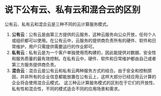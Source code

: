 # 说下公有云、私有云和混合云的区别
公有云、私有云和混合云是三种不同的云计算服务模式。
1. **公有云**：公有云是由第三方提供的云服务，这种云服务向公众开放，任何个人或组织都可以使用。在公有云中，云服务的提供商负责所有的硬件、软件和日常维护，用户只需提供需要运行的作业即可。
2. **私有云**：私有云是为一个客户单独使用而构建的，因此能提供对数据、安全性和服务质量的最有效控制。在私有云中，硬件、软件和日常维护都由自己或者第三方服务提供商负责。
3. **混合云**：混合云是公有云和私有云两种服务方式的结合。由于安全和控制原因，并非所有的企业信息都能放置在公有云上，这样大部分已经应用云计算的企业将会使用混合云模式。
这三种云计算服务模式的区别在于它们的开放性、私有性和混合性，不同的模式适合不同的应用场景和需求。
